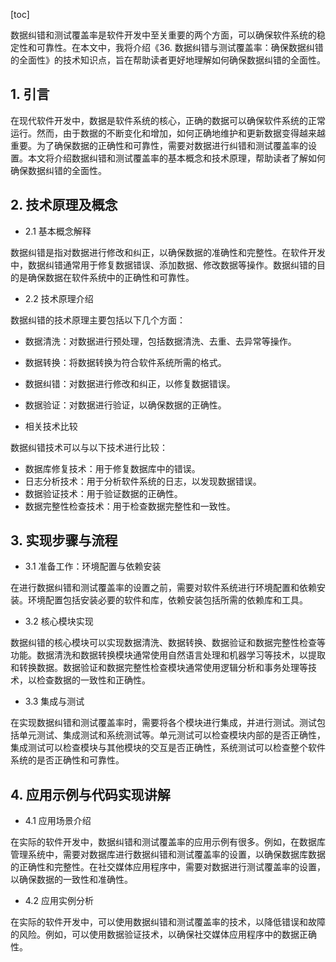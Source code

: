 
[toc]                    
                
                
数据纠错和测试覆盖率是软件开发中至关重要的两个方面，可以确保软件系统的稳定性和可靠性。在本文中，我将介绍《36. 数据纠错与测试覆盖率：确保数据纠错的全面性》的技术知识点，旨在帮助读者更好地理解如何确保数据纠错的全面性。

## 1. 引言

在现代软件开发中，数据是软件系统的核心，正确的数据可以确保软件系统的正常运行。然而，由于数据的不断变化和增加，如何正确地维护和更新数据变得越来越重要。为了确保数据的正确性和可靠性，需要对数据进行纠错和测试覆盖率的设置。本文将介绍数据纠错和测试覆盖率的基本概念和技术原理，帮助读者了解如何确保数据纠错的全面性。

## 2. 技术原理及概念

- 2.1 基本概念解释

数据纠错是指对数据进行修改和纠正，以确保数据的准确性和完整性。在软件开发中，数据纠错通常用于修复数据错误、添加数据、修改数据等操作。数据纠错的目的是确保数据在软件系统中的正确性和可靠性。

- 2.2 技术原理介绍

数据纠错的技术原理主要包括以下几个方面：

- 数据清洗：对数据进行预处理，包括数据清洗、去重、去异常等操作。
- 数据转换：将数据转换为符合软件系统所需的格式。
- 数据纠错：对数据进行修改和纠正，以修复数据错误。
- 数据验证：对数据进行验证，以确保数据的正确性。

- 相关技术比较

数据纠错技术可以与以下技术进行比较：

- 数据库修复技术：用于修复数据库中的错误。
- 日志分析技术：用于分析软件系统的日志，以发现数据错误。
- 数据验证技术：用于验证数据的正确性。
- 数据完整性检查技术：用于检查数据完整性和一致性。

## 3. 实现步骤与流程

- 3.1 准备工作：环境配置与依赖安装

在进行数据纠错和测试覆盖率的设置之前，需要对软件系统进行环境配置和依赖安装。环境配置包括安装必要的软件和库，依赖安装包括所需的依赖库和工具。

- 3.2 核心模块实现

数据纠错的核心模块可以实现数据清洗、数据转换、数据验证和数据完整性检查等功能。数据清洗和数据转换模块通常使用自然语言处理和机器学习等技术，以提取和转换数据。数据验证和数据完整性检查模块通常使用逻辑分析和事务处理等技术，以检查数据的一致性和正确性。

- 3.3 集成与测试

在实现数据纠错和测试覆盖率时，需要将各个模块进行集成，并进行测试。测试包括单元测试、集成测试和系统测试等。单元测试可以检查模块内部的是否正确性，集成测试可以检查模块与其他模块的交互是否正确性，系统测试可以检查整个软件系统的是否正确性和可靠性。

## 4. 应用示例与代码实现讲解

- 4.1 应用场景介绍

在实际的软件开发中，数据纠错和测试覆盖率的应用示例有很多。例如，在数据库管理系统中，需要对数据库进行数据纠错和测试覆盖率的设置，以确保数据库数据的正确性和完整性。在社交媒体应用程序中，需要对数据进行测试覆盖率的设置，以确保数据的一致性和准确性。

- 4.2 应用实例分析

在实际的软件开发中，可以使用数据纠错和测试覆盖率的技术，以降低错误和故障的风险。例如，可以使用数据验证技术，以确保社交媒体应用程序中的数据正确性。

